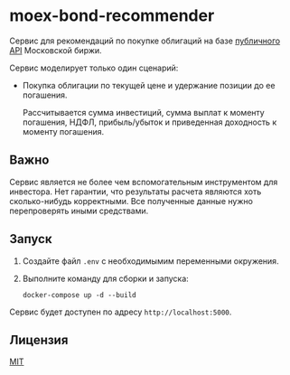 # moex-bond-recommender

Сервис для рекомендаций по покупке облигаций на базе [публичного API](https://iss.moex.com/) Московской биржи.

Сервис моделирует только один сценарий:

* Покупка облигации по текущей цене и удержание позиции до ее погашения.

  Рассчитывается сумма инвестиций, сумма выплат к моменту погашения, НДФЛ, прибыль/убыток и приведенная доходность к моменту погашения.

## Важно

Сервис является не более чем вспомогательным инструментом для инвестора.
Нет гарантии, что результаты расчета являются хоть сколько-нибудь корректными.
Все полученные данные нужно перепроверять иными средствами.

## Запуск

1. Создайте файл `.env` с необходимымим переменными окружения.
2. Выполните команду для сборки и запуска:

   ```shell
   docker-compose up -d --build
   ```

Сервис будет доступен по адресу `http://localhost:5000`.

## Лицензия

[MIT](LICENSE)
